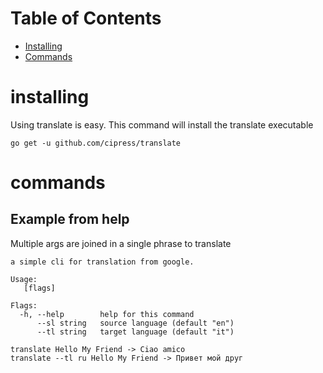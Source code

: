 # Table of Contents

- [Installing](#installing)
- [Commands](#commands)

# installing

Using translate is easy. This command will install the translate executable

    go get -u github.com/cipress/translate

# commands

## Example from help

Multiple args are joined in a single phrase to translate 

    a simple cli for translation from google.
    
    Usage:
       [flags]
    
    Flags:
      -h, --help        help for this command
          --sl string   source language (default "en")
          --tl string   target language (default "it")  
          
    translate Hello My Friend -> Ciao amico    
    translate --tl ru Hello My Friend -> Привет мой друг